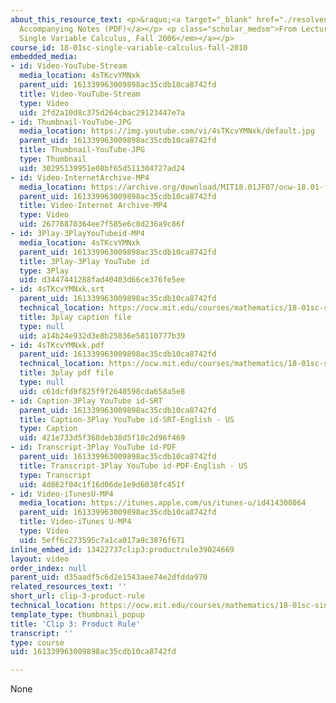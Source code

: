 ```yaml
---
about_this_resource_text: <p>&raquo;<a target="_blank" href="./resolveuid/ed51540e220b70070bea62f3b383cffa">
  Accompanying Notes (PDF)</a></p> <p class="scholar_medsm">From Lecture 4 of <a href="http://ocw.mit.edu/courses/mathematics/18-01-single-variable-calculus-fall-2006/video-lectures/"><em>18.01
  Single Variable Calculus, Fall 2006</em></a></p>
course_id: 18-01sc-single-variable-calculus-fall-2010
embedded_media:
- id: Video-YouTube-Stream
  media_location: 4sTKcvYMNxk
  parent_uid: 161339963009898ac35cdb10ca8742fd
  title: Video-YouTube-Stream
  type: Video
  uid: 2fd2a10d8c375d264cbac29123447e7a
- id: Thumbnail-YouTube-JPG
  media_location: https://img.youtube.com/vi/4sTKcvYMNxk/default.jpg
  parent_uid: 161339963009898ac35cdb10ca8742fd
  title: Thumbnail-YouTube-JPG
  type: Thumbnail
  uid: 30295139951e08bf65d511304727ad24
- id: Video-InternetArchive-MP4
  media_location: https://archive.org/download/MIT18.01JF07/ocw-18.01-f07-lec04_300k.mp4
  parent_uid: 161339963009898ac35cdb10ca8742fd
  title: Video-Internet Archive-MP4
  type: Video
  uid: 26776870364ee7f585e6c8d236a9c86f
- id: 3Play-3PlayYouTubeid-MP4
  media_location: 4sTKcvYMNxk
  parent_uid: 161339963009898ac35cdb10ca8742fd
  title: 3Play-3Play YouTube id
  type: 3Play
  uid: d3447441288fad40403d66ce376fe5ee
- id: 4sTKcvYMNxk.srt
  parent_uid: 161339963009898ac35cdb10ca8742fd
  technical_location: https://ocw.mit.edu/courses/mathematics/18-01sc-single-variable-calculus-fall-2010/1.-differentiation/part-a-definition-and-basic-rules/session-9-product-rule/clip-3-product-rule/4sTKcvYMNxk.srt
  title: 3play caption file
  type: null
  uid: a14b24e932d3e8b25836e58110777b39
- id: 4sTKcvYMNxk.pdf
  parent_uid: 161339963009898ac35cdb10ca8742fd
  technical_location: https://ocw.mit.edu/courses/mathematics/18-01sc-single-variable-calculus-fall-2010/1.-differentiation/part-a-definition-and-basic-rules/session-9-product-rule/clip-3-product-rule/4sTKcvYMNxk.pdf
  title: 3play pdf file
  type: null
  uid: c61dcfd9f825f9f2640598cda658a5e8
- id: Caption-3Play YouTube id-SRT
  parent_uid: 161339963009898ac35cdb10ca8742fd
  title: Caption-3Play YouTube id-SRT-English - US
  type: Caption
  uid: 421e733d5f368deb38d5f10c2d96f469
- id: Transcript-3Play YouTube id-PDF
  parent_uid: 161339963009898ac35cdb10ca8742fd
  title: Transcript-3Play YouTube id-PDF-English - US
  type: Transcript
  uid: 4d862f04c1f16d06de1e9d6038fc451f
- id: Video-iTunesU-MP4
  media_location: https://itunes.apple.com/us/itunes-u/id414308064
  parent_uid: 161339963009898ac35cdb10ca8742fd
  title: Video-iTunes U-MP4
  type: Video
  uid: 5eff6c273595c7a1ca017a9c3876f671
inline_embed_id: 13422737clip3:productrule39024669
layout: video
order_index: null
parent_uid: d35aadf5c6d2e1543aee74e2dfdda970
related_resources_text: ''
short_url: clip-3-product-rule
technical_location: https://ocw.mit.edu/courses/mathematics/18-01sc-single-variable-calculus-fall-2010/1.-differentiation/part-a-definition-and-basic-rules/session-9-product-rule/clip-3-product-rule
template_type: thumbnail_popup
title: 'Clip 3: Product Rule'
transcript: ''
type: course
uid: 161339963009898ac35cdb10ca8742fd

---
```

None